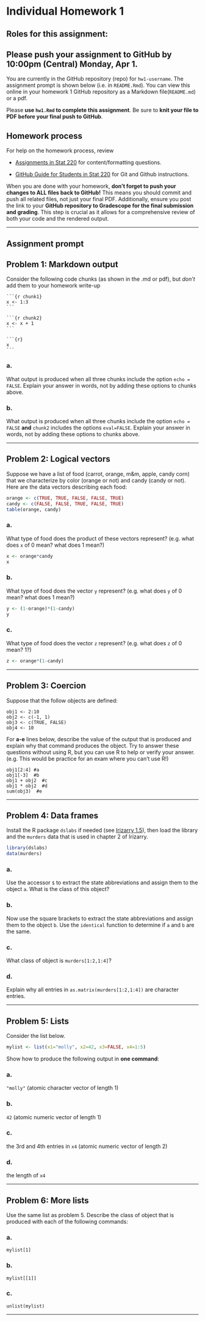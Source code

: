 Individual Homework 1
================

## Roles for this assignment:

## Please push your assignment to GitHub by 10:00pm (Central) Monday, Apr 1.

You are currently in the GitHub repository (repo) for `hw1-username`.
The assignment prompt is shown below (i.e. in `README.Rmd`). You can
view this online in your homework 1 GitHub repository as a Markdown
file(`README.md`) or a pdf.

Please **use `hw1.Rmd` to complete this assignment**. Be sure to **knit
your file to PDF before your final push to GitHub**.

## Homework process

For help on the homework process, review

- [Assignments in Stat
  220](https://stat220-spring24.netlify.app/assignments) for
  content/formatting questions.

- [GitHub Guide for Students in Stat
  220](https://stat220-spring24.netlify.app/github_tutorial) for Git and
  Github instructions.

When you are done with your homework, **don’t forget to push your
changes to ALL files back to GitHub!** This means you should commit and
push all related files, not just your final PDF. Additionally, ensure
you post the link to your **GitHub repository to Gradescope for the
final submission and grading**. This step is crucial as it allows for a
comprehensive review of both your code and the rendered output.

------------------------------------------------------------------------

## Assignment prompt

## Problem 1: Markdown output

Consider the following code chunks (as shown in the .md or pdf), but
*don’t* add them to your homework write-up

    ```{r chunk1}
    x <- 1:3
    ```

    ```{r chunk2}
    x <- x + 1
    ```

    ```{r}
    x
    ```

### a.

What output is produced when all three chunks include the option
`echo = FALSE`. Explain your answer in words, not by adding these
options to chunks above.

### b.

What output is produced when all three chunks include the option
`echo = FALSE` **and** `chunk2` includes the options `eval=FALSE`.
Explain your answer in words, not by adding these options to chunks
above.

------------------------------------------------------------------------

## Problem 2: Logical vectors

Suppose we have a list of food (carrot, orange, m&m, apple, candy corn)
that we characterize by color (orange or not) and candy (candy or not).
Here are the data vectors describing each food:

``` r
orange <- c(TRUE, TRUE, FALSE, FALSE, TRUE)
candy <- c(FALSE, FALSE, TRUE, FALSE, TRUE)
table(orange, candy)
```

### a.

What type of food does the product of these vectors represent?
(e.g. what does `x` of 0 mean? what does 1 mean?)

``` r
x <- orange*candy
x
```

### b.

What type of food does the vector `y` represent? (e.g. what does `y` of
0 mean? what does 1 mean?)

``` r
y <- (1-orange)*(1-candy)
y
```

### c. 

What type of food does the vector `z` represent? (e.g. what does `z` of
0 mean? 1?)

``` r
z <- orange*(1-candy)
```

------------------------------------------------------------------------

## Problem 3: Coercion

Suppose that the follow objects are defined:

    obj1 <- 2:10
    obj2 <- c(-1, 1)
    obj3 <- c(TRUE, FALSE)
    obj4 <- 10

For **a-e** lines below, describe the value of the output that is
produced and explain why that command produces the object. Try to answer
these questions without using R, but you can use R to help or verify
your answer. (e.g. This would be practice for an exam where you can’t
use R!)

    obj1[2:4] #a
    obj1[-3]  #b
    obj1 + obj2  #c
    obj1 * obj2  #d
    sum(obj3)  #e

------------------------------------------------------------------------

## Problem 4: Data frames

Install the R package `dslabs` if needed (see [Irizarry
1.5](https://rafalab.github.io/dsbook/getting-started.html#installing-r-packages)),
then load the library and the `murders` data that is used in chapter 2
of Irizarry.

``` r
library(dslabs)
data(murders)
```

### a.

Use the accessor `$` to extract the state abbreviations and assign them
to the object `a`. What is the class of this object?

### b.

Now use the square brackets to extract the state abbreviations and
assign them to the object `b`. Use the `identical` function to determine
if `a` and `b` are the same.

### c. 

What class of object is `murders[1:2,1:4]`?

### d. 

Explain why all entries in `as.matrix(murders[1:2,1:4])` are character
entries.

------------------------------------------------------------------------

## Problem 5: Lists

Consider the list below.

``` r
mylist <- list(x1="molly", x2=42, x3=FALSE, x4=1:5)
```

Show how to produce the following output in **one command**:

### a.

`"molly"` (atomic character vector of length 1)

### b.

`42` (atomic numeric vector of length 1)

### c. 

the 3rd and 4th entries in `x4` (atomic numeric vector of length 2)

### d. 

the length of `x4`

------------------------------------------------------------------------

## Problem 6: More lists

Use the same list as problem 5. Describe the class of object that is
produced with each of the following commands:

### a.

`mylist[1]`

### b.

`mylist[[1]]`

### c. 

`unlist(mylist)`

------------------------------------------------------------------------
